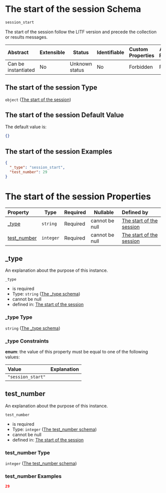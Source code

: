 # The start of the session Schema

```txt
session_start
```

The start of the session follow the LITF version and precede the collection or results messages.


| Abstract            | Extensible | Status         | Identifiable | Custom Properties | Additional Properties | Access Restrictions | Defined In                                                                                        |
| :------------------ | ---------- | -------------- | ------------ | :---------------- | --------------------- | ------------------- | ------------------------------------------------------------------------------------------------- |
| Can be instantiated | No         | Unknown status | No           | Forbidden         | Forbidden             | none                | [session_start.schema.json](../../../spec/0.0.1/session_start.schema.json "open original schema") |

## The start of the session Type

`object` ([The start of the session](session_start.md))

## The start of the session Default Value

The default value is:

```json
{}
```

## The start of the session Examples

```json
{
  "_type": "session_start",
  "test_number": 29
}
```

# The start of the session Properties

| Property                    | Type      | Required | Nullable       | Defined by                                                                                                                         |
| :-------------------------- | --------- | -------- | -------------- | :--------------------------------------------------------------------------------------------------------------------------------- |
| [\_type](#_type)            | `string`  | Required | cannot be null | [The start of the session](session_start-properties-the-_type-schema.md "\#/properties/\_type#/properties/\_type")                 |
| [test_number](#test_number) | `integer` | Required | cannot be null | [The start of the session](session_start-properties-the-test_number-schema.md "\#/properties/test_number#/properties/test_number") |

## \_type

An explanation about the purpose of this instance.


`_type`

-   is required
-   Type: `string` ([The \_type schema](session_start-properties-the-_type-schema.md))
-   cannot be null
-   defined in: [The start of the session](session_start-properties-the-_type-schema.md "\#/properties/\_type#/properties/\_type")

### \_type Type

`string` ([The \_type schema](session_start-properties-the-_type-schema.md))

### \_type Constraints

**enum**: the value of this property must be equal to one of the following values:

| Value             | Explanation |
| :---------------- | ----------- |
| `"session_start"` |             |

## test_number

An explanation about the purpose of this instance.


`test_number`

-   is required
-   Type: `integer` ([The test_number schema](session_start-properties-the-test_number-schema.md))
-   cannot be null
-   defined in: [The start of the session](session_start-properties-the-test_number-schema.md "\#/properties/test_number#/properties/test_number")

### test_number Type

`integer` ([The test_number schema](session_start-properties-the-test_number-schema.md))

### test_number Examples

```json
29
```
